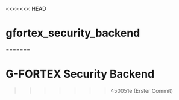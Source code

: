 <<<<<<< HEAD
# gfortex_security_backend
=======
# G-FORTEX Security Backend
>>>>>>> 450051e (Erster Commit)
